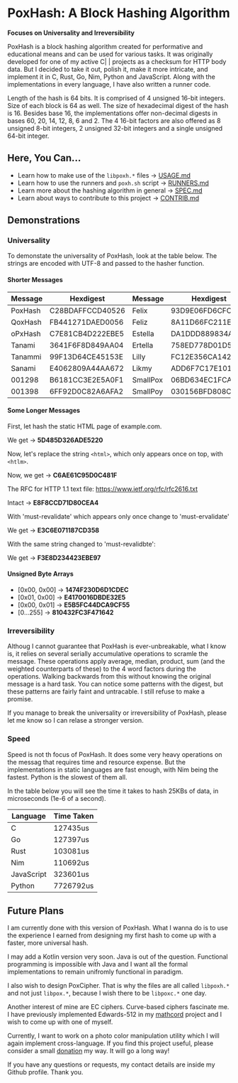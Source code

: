 # PoxHash: A Block Hashing Algorithm

**Focuses on Universality and Irreversibility**

PoxHash is a block hashing algorithm created for performative and educational means and can be used for various tasks. It was originally developed for one of my active C| | projects as a checksum for HTTP body data. But I decided to take it out, polish it, make it more intricate, and implement it in C, Rust, Go, Nim, Python and JavaScript. Along with the implementations in every language, I have also written a runner code.

Length of the hash is 64 bits. It is comprised of 4 unsigned 16-bit integers. Size of each block is 64 as well. The size of hexadecimal digest of the hash is 16. Besides base 16, the implementations offer non-decimal digests in bases 60, 20, 14, 12, 8, 6 and 2. The 4 16-bit factors are also offered as 8 unsigned 8-bit integers, 2 unsigned 32-bit integers and a single unsigned 64-bit integer.

## Here, You Can...

- Learn how to make use of the `libpoxh.*` files -> [USAGE.md](/USAGE.md)
- Learn how to use the runners and `poxh.sh` script -> [RUNNERS.md](/RUNNERS.md)
- Learn more about the hashing algorithm in general -> [SPEC.md](/SPEC.md)
- Learn about ways to contribute to this project -> [CONTRIB.md](/CONTRIB.md)

## Demonstrations

### Universality

To demonstate the universality of PoxHash, look at the table below. The strings are encoded with UTF-8 and passed to the hasher function.

#### Shorter Messages

| Message | Hexdigest        | Message  | Hexdigest        |
| ------- | ---------------- | -------- | ---------------- |
| PoxHash | C28BDAFFCCD40526 | Felix    | 93D9E06FD6CFC2DA |
| QoxHash | FB441271DAED0056 | Feliz    | 8A11D66FC211E7BE |
| oPxHash | C7E81CB4D222EBE5 | Estella  | DA1DDD889834AC42 |
| Tanami  | 3641F6F8D849AA04 | Ertella  | 758ED778D01D50A4 |
| Tanammi | 99F13D64CE45153E | Lilly    | FC12E356CA142CED |
| Sanami  | E4062809A44AA672 | Likmy    | ADD6F7C17E101365 |
| 001298  | B6181CC3E2E5A0F1 | SmallPox | 06BD634EC1FCA83A |
| 001398  | 6FF92D0C82A6AFA2 | SmallPoy | 030156BFD808CB9C |

#### Some Longer Messages

First, let hash the static HTML page of example.com.

We get -> **5D485D326ADE5220**

Now, let's replace the string `<html>`, which only appears once on top, with `<htlm>`.

Now, we get -> **C6AE61C95D0C481F**

The RFC for HTTP 1.1 text file: https://www.ietf.org/rfc/rfc2616.txt

Intact -> **E8F8CCD71D80CEA4**

With 'must-revalidate' which appears only once change to 'must-ervalidate'

We get -> **E3C6E071187CD358**

With the same string changed to 'must-revalidbte':

We get -> **F3E8D234423EBE97**

#### Unsigned Byte Arrays

- [0x00, 0x00] -> **1474F230D6D1CDEC**
- [0x01, 0x00] -> **E4170016DBDE32E5**
- [0x00, 0x01] -> **E5B5FC44DCA9CF55**
- [0...255]    -> **810432FC3F471642**

### Irreversibility

Althoug I cannot guarantee that PoxHash is ever-unbreakable, what I know is, it relies on several serially accumulative operations to scramle the message. These operations apply average, median, product, sum (and the weighted counterparts of these) to the 4 word factors during the operations. Walking backwards from this without knowing the original message is a hard task. You can notice some patterns with the digest, but these patterns are fairly faint and untracable. I still refuse to make a promise.

If you manage to break the universality or irreversibility of PoxHash, please let me know so I can relase a stronger version.

### Speed

Speed is not th focus of PoxHash. It does some very heavy operations on the messag that requires time and resource expense. But the implementations in static languages are fast enough, with Nim being the fastest. Python is the slowest of them all.

In the table below you will see the time it takes to hash 25KBs of data, in microseconds (1e-6 of a second).

| Language   | Time Taken |
| ---------- | ---------- |
| C          | 127435us   |
| Go         | 127397us   |
| Rust       | 103081us   |
| Nim        | 110692us   |
| JavaScript | 323601us   |
| Python     | 7726792us  |

## Future Plans

I am currently done with this version of PoxHash. What I wanna do is to use the experience I earned from designing my first hash to come up with a faster, more universal hash.

I may add a Kotlin version very soon. Java is out of the question. Functional programming is impossible with Java and I want all the formal implementations to remain unifromly functional in paradigm.

I also wish to design PoxCipher. That is why the files are all called `libpoxh.*` and not just `libpox.*`, because I wish there to be `libpoxc.*` one day.

Another interest of mine are EC ciphers. Curve-based ciphers fascinate me. I have previously implemented Edwards-512 in my [mathcord](https://github.com/chbuek/mathcord) project and I wish to come up with one of myself.

Currently, I want to work on a photo color manipulation utility which I will again implement cross-language. If you find this project useful, please consider a small [donation](https://github.com/Chubek/chubek/blob/master/README.md#donation-%E2%80%BF) my way. It will go a long way!

If you have any questions or requests, my contact details are inside my Github profile. Thank you.
